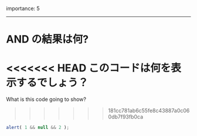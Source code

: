 importance: 5

---

# AND の結果は何?

<<<<<<< HEAD
このコードは何を表示するでしょう？
=======
What is this code going to show?
>>>>>>> 181cc781ab6c55fe8c43887a0c060db7f93fb0ca

```js
alert( 1 && null && 2 );
```
